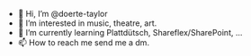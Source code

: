 - 👋 Hi, I’m @doerte-taylor
- 👀 I’m interested in music, theatre, art.
- 🌱 I’m currently learning Plattdütsch, Shareflex/SharePoint, ...
- 📫 How to reach me send me a dm.

<!---
doerte-taylor/doerte-taylor is a ✨ special ✨ repository because its `README.md` (this file) appears on your GitHub profile.
You can click the Preview link to take a look at your changes.
--->

